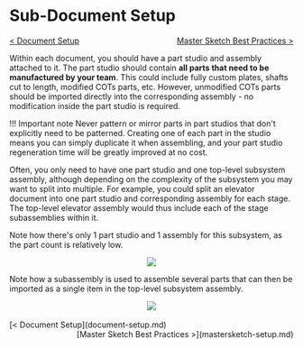 <style>
.right{
    float:right;
}

.left{
    float:left;
}
</style>

# Sub-Document Setup

<span class="left">[< Document Setup](document-setup.md)</span> <span class="right">[Master Sketch Best Practices >](mastersketch-setup.md)</span>
<br>

Within each document, you should have a part studio and assembly attached to it. The part studio should contain **all parts that need to be manufactured by your team**. This could include fully custom plates, shafts cut to length, modified COTs parts, etc. However, unmodified COTs parts should be imported directly into the corresponding assembly - no modification inside the part studio is required.

!!! Important note
    Never pattern or mirror parts in part studios that don't explicitly need to be patterned. Creating one of each part in the studio means you can simply duplicate it when assembling, and your part studio regeneration time will be greatly improved at no cost.

Often, you only need to have one part studio and one top-level subsystem assembly, although depending on the complexity of the subsystem you may want to split into multiple. For example, you could split an elevator document into one part studio and corresponding assembly for each stage. The top-level elevator assembly would thus include each of the stage subassemblies within it.


Note how there's only 1 part studio and 1 assembly for this subsystem, as the part count is relatively low.

<center><img src="/img/best-practices/part-studio.webp"></center>

Note how a subassembly is used to assemble several parts that can then be imported as a single item in the top-level subsystem assembly.

<center><img src="/img/best-practices/subassembly.png"></center>

<br>
<span class="left">[< Document Setup](document-setup.md)</span> <span class="right">[Master Sketch Best Practices >](mastersketch-setup.md)</span>
<br>
<br>